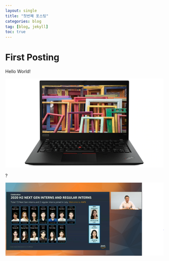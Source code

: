 ```yaml
---
layout: single
title: "첫번째 포스팅"
categories: blog
tag: [blog, jekyll]
toc: true
---
```


# First Posting

Hello World!



![ThinkPad_T14s](./images/2022-02-09-first-posting/lenovo-laptop-thinkpad-t14s-amd-subseries-gallery-1.jpg)





?



![image](./images/2022-02-09-first-posting/image.png)
